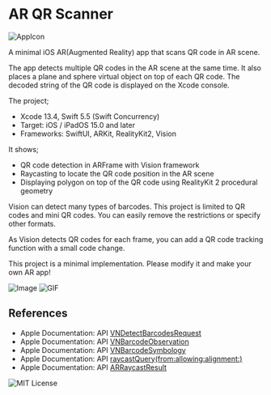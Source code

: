 # AR QR Scanner

![AppIcon](https://user-images.githubusercontent.com/66309582/170818164-78551d05-b19f-4422-91b6-386d7194f3ea.png)

A minimal iOS AR(Augmented Reality) app that scans QR code in AR scene.

The app detects multiple QR codes in the AR scene at the same time.
It also places a plane and sphere virtual object on top of each QR code.
The decoded string of the QR code is displayed on the Xcode console.

The project;

- Xcode 13.4, Swift 5.5 (Swift Concurrency)
- Target: iOS / iPadOS 15.0 and later
- Frameworks: SwiftUI, ARKit, RealityKit2, Vision

It shows;

- QR code detection in ARFrame with Vision framework
- Raycasting to locate the QR code position in the AR scene
- Displaying polygon on top of the QR code using RealityKit 2 procedural geometry

Vision can detect many types of barcodes.
This project is limited to QR codes and mini QR codes.
You can easily remove the restrictions or specify other formats.

As Vision detects QR codes for each frame,
you can add a QR code tracking function with a small code change.

This project is a minimal implementation.
Please modify it and make your own AR app!

![Image](https://user-images.githubusercontent.com/66309582/170818376-cbc27c3a-ebb5-4bc6-a2db-2dc0c2b147e0.jpeg)
![GIF](https://user-images.githubusercontent.com/66309582/170818491-65dc989c-f590-408c-a831-a0e90083bf94.gif)

## References

- Apple Documentation: API [VNDetectBarcodesRequest](https://developer.apple.com/documentation/vision/vndetectbarcodesrequest)
- Apple Documentation: API [VNBarcodeObservation](https://developer.apple.com/documentation/vision/vnbarcodeobservation)
- Apple Documentation: API [VNBarcodeSymbology](https://developer.apple.com/documentation/vision/vnbarcodesymbology)
- Apple Documentation: API [raycastQuery(from:allowing:alignment:)
](https://developer.apple.com/documentation/arkit/arframe/3194578-raycastquery)
- Apple Documentation: API [ARRaycastResult](https://developer.apple.com/documentation/arkit/arraycastresult)

![MIT License](http://img.shields.io/badge/license-MIT-blue.svg?style=flat)
